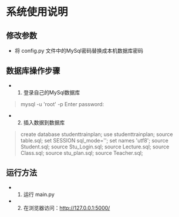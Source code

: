 # 系统使用说明


## 修改参数
* 将 config.py 文件中的MySql密码替换成本机数据库密码

## 数据库操作步骤
* 1. 登录自己的MySql数据库
>mysql -u 'root' -p
>Enter password:

* 2. 插入数据到数据库

>create database studenttrainplan;
>use studenttrainplan;
>source table.sql;
>set SESSION sql_mode='';
>set names 'utf8';
>source Student.sql;
>source Stu_Login.sql;
>source Lecture.sql;
>source Class.sql;
>source stu_plan.sql;
>source Teacher.sql;

## 运行方法
* 1. 运行 main.py
* 2. 在浏览器访问：http://127.0.0.1:5000/


